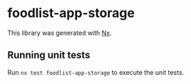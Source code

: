 # foodlist-app-storage

This library was generated with [Nx](https://nx.dev).

## Running unit tests

Run `nx test foodlist-app-storage` to execute the unit tests.
